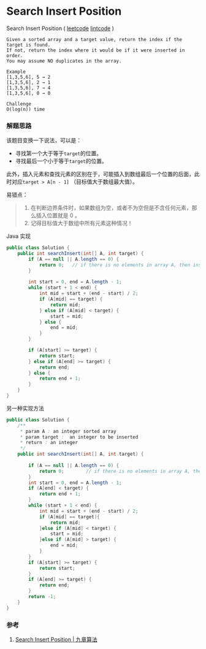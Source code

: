 # Search Insert Position

Search Insert Position  ( [leetcode]()  [lintcode](http://www.lintcode.com/en/problem/search-insert-position/) )

```
Given a sorted array and a target value, return the index if the target is found. 
If not, return the index where it would be if it were inserted in order.
You may assume NO duplicates in the array.

Example
[1,3,5,6], 5 → 2
[1,3,5,6], 2 → 1
[1,3,5,6], 7 → 4
[1,3,5,6], 0 → 0

Challenge
O(log(n)) time
```



### 解题思路

该题目变换一下说法，可以是：

- 寻找第一个大于等于`target`的位置。
- 寻找最后一个小于等于`target`的位置。

此外，插入元素和查找元素的区别在于，可能插入到数组最后一个位置的后面，此时对应`target > A[n - 1]` （目标值大于数组最大值）。

易错点：

> 1. 在判断边界条件时，如果数组为空，或者不为空但是不含任何元素，那么插入位置就是 0 。
> 2. 记得目标值大于数组中所有元素这种情况！

Java 实现

```java
public class Solution {
    public int searchInsert(int[] A, int target) {
        if (A == null || A.length == 0) {
            return 0;	// if there is no elements in array A, then insert position 0
        }
      
        int start = 0, end = A.length - 1;
        while (start + 1 < end) {
            int mid = start + (end - start) / 2;
            if (A[mid] == target) {
                return mid;
            } else if (A[mid] < target) {
                start = mid;
            } else {
                end = mid;
            }
        }

        if (A[start] >= target) {
            return start;
        } else if (A[end] >= target) {
            return end;
        } else {
            return end + 1;    
        }
    }
}
```



另一种实现方法

```java
public class Solution {
    /**
     * param A : an integer sorted array
     * param target :  an integer to be inserted
     * return : an integer
     */
    public int searchInsert(int[] A, int target) {
        
        if (A == null || A.length == 0) {
            return 0;        // if there is no elements in array A, then insert position 0
        }
        int start = 0, end = A.length - 1;
        if (A[end] < target) {
            return end + 1;
        }
        while (start + 1 < end) {
            int mid = start + (end - start) / 2;
            if (A[mid] == target){
                return mid;
            }else if (A[mid] < target) {
                start = mid;
            }else if (A[mid] > target) {
                end = mid;
            }
        }
        if (A[start] >= target) {
            return start;
        }
        if (A[end] >= target) {
            return end;
        }
        return -1;
    }
}
```



### 参考

1. [Search Insert Position | 九章算法](http://www.jiuzhang.com/solutions/search-insert-position/)​